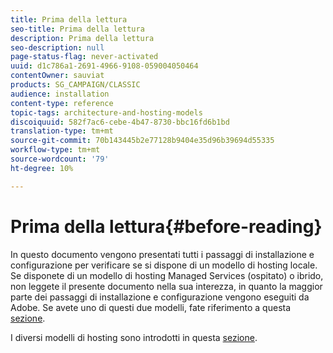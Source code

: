 ```yaml
---
title: Prima della lettura
seo-title: Prima della lettura
description: Prima della lettura
seo-description: null
page-status-flag: never-activated
uuid: d1c786a1-2691-4966-9108-059004050464
contentOwner: sauviat
products: SG_CAMPAIGN/CLASSIC
audience: installation
content-type: reference
topic-tags: architecture-and-hosting-models
discoiquuid: 582f7ac6-cebe-4b47-8730-bbc16fd6b1bd
translation-type: tm+mt
source-git-commit: 70b143445b2e77128b9404e35d96b39694d55335
workflow-type: tm+mt
source-wordcount: '79'
ht-degree: 10%

---
```



# Prima della lettura{#before-reading}

In questo documento vengono presentati tutti i passaggi di installazione e configurazione per verificare se si dispone di un modello di hosting locale. Se disponete di un modello di hosting Managed Services (ospitato) o ibrido, non leggete il presente documento nella sua interezza, in quanto la maggior parte dei passaggi di installazione e configurazione vengono eseguiti da  Adobe. Se avete uno di questi due modelli, fate riferimento a questa [sezione](../../installation/using/hosting-models.md).

I diversi modelli di hosting sono introdotti in questa [sezione](../../installation/using/hosting-models.md).
